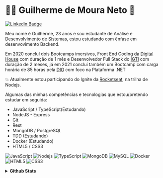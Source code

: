 # :man_technologist: Guilherme de Moura Neto 👋

[![Linkedin Badge](https://img.shields.io/badge/-LinkedIn-blue?style=flat-square&logo=Linkedin&logoColor=white&link=https://www.linkedin.com/in/fagnerpsantos/)](https://www.linkedin.com/in/guilherme-moura-054477180/)

Meu nome é Guilherme, 23 anos e sou estudante de Análise e Desenvolvimento de Sistemas, estou estudando com ênfase em desenvovimento Backend.

Em 2020 concluí dois Bootcamps imersivos, Front End Coding da [Digital House](https://www.digitalhouse.com/br) com duração de 1 mês e Desenvolvedor Full Stack do [IGTI](https://www.igti.com.br/) com duração de 2 meses, já em 2021 concluí também um Bootcamp com carga horária de 85 horas pela [DIO](https://web.digitalinnovation.one/home) com foco na Plataforma .NET

:collision: Atualmente estou participando do Ignite da [Rocketseat](https://rocketseat.com.br/), na trilha de Nodejs.

Algumas das minhas competências e tecnologias que estou/pretendo estudar em seguida:

- JavaScript / TypeScript(Estudando)
- NodeJS - Express
- Git
- Rest
- MongoDB / PostgreSQL
- TDD (Estudando)
- Docker (Estudando)
- HTML5 / CSS3

![JavaScript](https://img.shields.io/badge/-JavaScript-F7B93E?style=flat-square&logo=javascript&logoColor=fff)
![Nodejs](https://img.shields.io/badge/-Node.js-43853d?style=flat-square&logo=Node.js&logoColor=white)
![TypeScript](https://img.shields.io/badge/-TypeScript-0077C6?style=flat-square&logo=typescript&logoColor=fff)
![MongoDB](https://img.shields.io/badge/-MongoDB-13aa52?style=flat-square&logo=mongodb&logoColor=white)
![MySQL](https://img.shields.io/badge/-MySQL-00758F?style=flat-square&logo=mysql&logoColor=white)
![Docker](https://img.shields.io/badge/-Docker-46a2f1?style=flat-square&logo=docker&logoColor=white)
![HTML5](https://img.shields.io/badge/-HTML5-E34F26?style=flat-square&logo=html5&logoColor=white)
![CSS3](https://img.shields.io/badge/-CSS3-549FDE?style=flat-square&logo=css3&logoColor=white)

<details>
  <summary> <b>Github Stats</b> </summary>
  <br>
  <a href="https://github.com/anuraghazra/github-readme-stats">
    <img align="center" src="https://github-readme-stats.vercel.app/api?username=guilheeeerme&show_icons=true&count_private=true&theme=radical&hide=issues" />
  </a>
 
  [![Top Langs](https://github-readme-stats.vercel.app/api/top-langs/?username=guilheeeerme&layout=compact)](https://github.com/anuraghazra/github-readme-stats)


</details>


